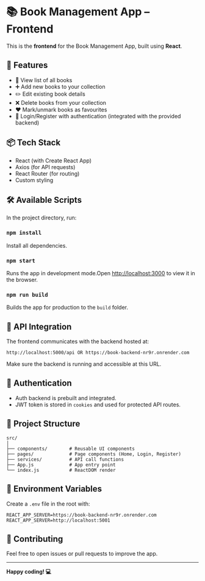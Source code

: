 # 📚 Book Management App – Frontend

This is the **frontend** for the Book Management App, built using **React**.

## 🚀 Features

- 📖 View list of all books
- ➕ Add new books to your collection
- ✏️ Edit existing book details
- ❌ Delete books from your collection
- ❤️ Mark/unmark books as favourites
- 🔐 Login/Register with authentication (integrated with the provided backend)

## 📦 Tech Stack

- React (with Create React App)
- Axios (for API requests)
- React Router (for routing)
- Custom styling

## 🛠️ Available Scripts

In the project directory, run:

### `npm install`

Install all dependencies.

### `npm start`

Runs the app in development mode.Open [http://localhost:3000](http://localhost:3000) to view it in the browser.


### `npm run build`

Builds the app for production to the `build` folder.


## 🔗 API Integration

The frontend communicates with the backend hosted at:

```
http://localhost:5000/api OR https://book-backend-nr9r.onrender.com
```

Make sure the backend is running and accessible at this URL.

## 🔐 Authentication

- Auth backend is prebuilt and integrated.
- JWT token is stored in `cookies` and used for protected API routes.

## 📁 Project Structure

```
src/
│
├── components/        # Reusable UI components
├── pages/             # Page components (Home, Login, Register)
├── services/          # API call functions
├── App.js             # App entry point
└── index.js           # ReactDOM render
```

## 🧪 Environment Variables

Create a `.env` file in the root with:

```
REACT_APP_SERVER=https://book-backend-nr9r.onrender.com
REACT_APP_SERVER=http://localhost:5001
```

## 📝 Contributing

Feel free to open issues or pull requests to improve the app.

---

**Happy coding! 💻**
